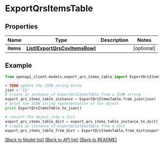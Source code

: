 # ExportQrsItemsTable


## Properties
Name | Type | Description | Notes
------------ | ------------- | ------------- | -------------
**items** | [**List[ExportQrsCsvItemsRow]**](ExportQrsCsvItemsRow.md) |  | [optional] 

## Example

```python
from openapi_client.models.export_qrs_items_table import ExportQrsItemsTable

# TODO update the JSON string below
json = "{}"
# create an instance of ExportQrsItemsTable from a JSON string
export_qrs_items_table_instance = ExportQrsItemsTable.from_json(json)
# print the JSON string representation of the object
print ExportQrsItemsTable.to_json()

# convert the object into a dict
export_qrs_items_table_dict = export_qrs_items_table_instance.to_dict()
# create an instance of ExportQrsItemsTable from a dict
export_qrs_items_table_from_dict = ExportQrsItemsTable.from_dict(export_qrs_items_table_dict)
```
[[Back to Model list]](../README.md#documentation-for-models) [[Back to API list]](../README.md#documentation-for-api-endpoints) [[Back to README]](../README.md)



